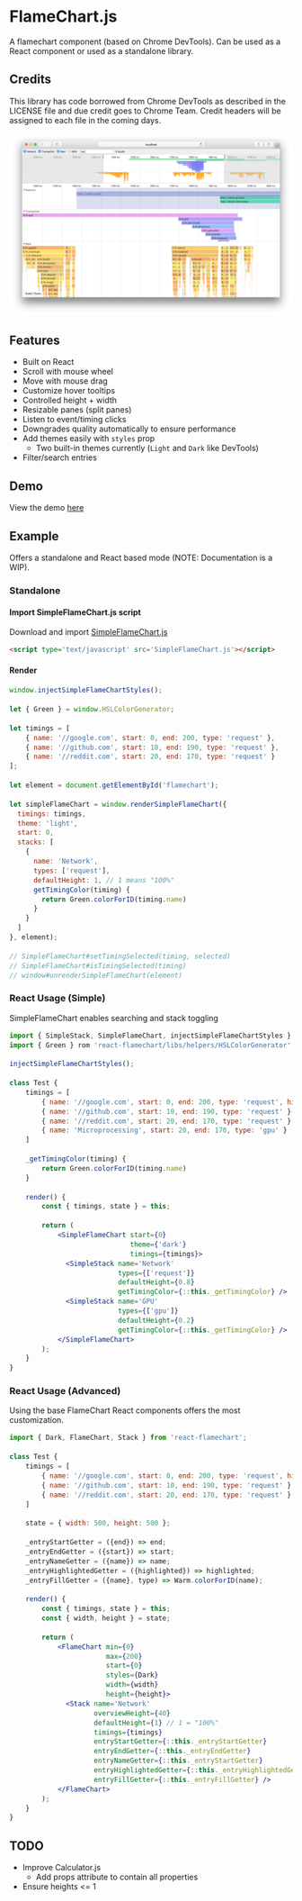# FlameChart.js
A flamechart component (based on Chrome DevTools). Can be used as a React component or used as a standalone library.

## Credits
This library has code borrowed from Chrome DevTools as described in the LICENSE file and due credit goes to Chrome Team. Credit headers will be assigned to each file in the coming days.

![](screenshot.png)

## Features
- Built on React
- Scroll with mouse wheel
- Move with mouse drag
- Customize hover tooltips
- Controlled height + width
- Resizable panes (split panes)
- Listen to event/timing clicks
- Downgrades quality automatically to ensure performance
- Add themes easily with `styles` prop
    - Two built-in themes currently (`Light` and `Dark` like DevTools)
- Filter/search entries

## Demo
View the demo [here](https://bluejamesbond.github.io/FlameChart.js/)

## Example
Offers a standalone and React based mode (NOTE: Documentation is a WIP).

### Standalone

#### Import SimpleFlameChart.js script
Download and import [SimpleFlameChart.js](dist/SimpleFlameChart.js)
```html
<script type='text/javascript' src='SimpleFlameChart.js'></script>
```

#### Render
```js
window.injectSimpleFlameChartStyles();

let { Green } = window.HSLColorGenerator;

let timings = [
    { name: '//google.com', start: 0, end: 200, type: 'request' },
    { name: '//github.com', start: 10, end: 190, type: 'request' },
    { name: '//reddit.com', start: 20, end: 170, type: 'request' }
];

let element = document.getElementById('flamechart');

let simpleFlameChart = window.renderSimpleFlameChart({
  timings: timings,
  theme: 'light',
  start: 0,
  stacks: [
    {
      name: 'Network',
      types: ['request'],
      defaultHeight: 1, // 1 means "100%"
      getTimingColor(timing) {
        return Green.colorForID(timing.name)
      }
    }
  ]
}, element);

// SimpleFlameChart#setTimingSelected(timing, selected)
// SimpleFlameChart#isTimingSelected(timing)
// window#unrenderSimpleFlameChart(element)
 ```

### React Usage (Simple)
SimpleFlameChart enables searching and stack toggling

```jsx
import { SimpleStack, SimpleFlameChart, injectSimpleFlameChartStyles } from 'react-flamechart';
import { Green } rom 'react-flamechart/libs/helpers/HSLColorGenerator'

injectSimpleFlameChartStyles();

class Test {
    timings = [
        { name: '//google.com', start: 0, end: 200, type: 'request', highlighted: true },
        { name: '//github.com', start: 10, end: 190, type: 'request' },
        { name: '//reddit.com', start: 20, end: 170, type: 'request' },
        { name: 'Microprocessing', start: 20, end: 170, type: 'gpu' }
    ]

    _getTimingColor(timing) {
        return Green.colorForID(timing.name)
    }

    render() {
        const { timings, state } = this;

        return (
            <SimpleFlameChart start={0}
                              theme={'dark'}
                              timings={timings}>
              <SimpleStack name='Network'
                           types={['request']}
                           defaultHeight={0.8}
                           getTimingColor={::this._getTimingColor} />
              <SimpleStack name='GPU'
                           types={['gpu']}
                           defaultHeight={0.2}
                           getTimingColor={::this._getTimingColor} />
            </SimpleFlameChart>
        );
    }
}
```

### React Usage (Advanced)
Using the base FlameChart React components offers the most customization.

```jsx
import { Dark, FlameChart, Stack } from 'react-flamechart';

class Test {
    timings = [
        { name: '//google.com', start: 0, end: 200, type: 'request', highlighted: true },
        { name: '//github.com', start: 10, end: 190, type: 'request' },
        { name: '//reddit.com', start: 20, end: 170, type: 'request' }
    ]

    state = { width: 500, height: 500 };

    _entryStartGetter = ({end}) => end;
    _entryEndGetter = ({start}) => start;
    _entryNameGetter = ({name}) => name;
    _entryHighlightedGetter = ({highlighted}) => highlighted;
    _entryFillGetter = ({name}, type) => Warm.colorForID(name);

    render() {
        const { timings, state } = this;
        const { width, height } = state;

        return (
            <FlameChart min={0}
                        max={200}
                        start={0}
                        styles={Dark}
                        width={width}
                        height={height}>
              <Stack name='Network'
                     overviewHeight={40}
                     defaultHeight={1} // 1 = "100%"
                     timings={timings}
                     entryStartGetter={::this._entryStartGetter}
                     entryEndGetter={::this._entryEndGetter}
                     entryNameGetter={::this._entryStartGetter}
                     entryHighlightedGetter={::this._entryHighlightedGetter}
                     entryFillGetter={::this._entryFillGetter} />
            </FlameChart>
        );
    }
}
```

## TODO
- Improve Calculator.js
    - Add props attribute to contain all properties
- Ensure heights <= 1